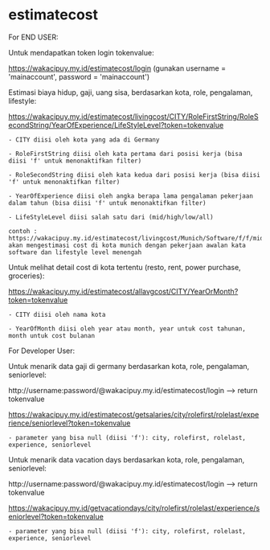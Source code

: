 # estimatecost

For END USER:

Untuk mendapatkan token login tokenvalue:

https://wakacipuy.my.id/estimatecost/login (gunakan username = 'mainaccount', password = 'mainaccount')

Estimasi biaya hidup, gaji, uang sisa, berdasarkan kota, role, pengalaman, lifestyle:

https://wakacipuy.my.id/estimatecost/livingcost/CITY/RoleFirstString/RoleSecondString/YearOfExperience/LifeStyleLevel?token=tokenvalue

    - CITY diisi oleh kota yang ada di Germany
    
    - RoleFirstString diisi oleh kata pertama dari posisi kerja (bisa diisi 'f' untuk menonaktifkan filter)
    
    - RoleSecondString diisi oleh kata kedua dari posisi kerja (bisa diisi 'f' untuk menonaktifkan filter)
    
    - YearOfExperience diisi oleh angka berapa lama pengalaman pekerjaan dalam tahun (bisa diisi 'f' untuk menonaktifkan filter)
    
    - LifeStyleLevel diisi salah satu dari (mid/high/low/all)
    
    contoh : https://wakacipuy.my.id/estimatecost/livingcost/Munich/Software/f/f/mid akan mengestimasi cost di kota munich dengan pekerjaan awalan kata software dan lifestyle level menengah
    
Untuk melihat detail cost di kota tertentu (resto, rent, power purchase, groceries):

https://wakacipuy.my.id/estimatecost/allavgcost/CITY/YearOrMonth?token=tokenvalue

    - CITY diisi oleh nama kota
    
    - YearOfMonth diisi oleh year atau month, year untuk cost tahunan, month untuk cost bulanan
  

For Developer User:

Untuk menarik data gaji di germany berdasarkan kota, role, pengalaman, seniorlevel:

http://username:password/@wakacipuy.my.id/estimatecost/login --> return tokenvalue

https://wakacipuy.my.id/estimatecost/getsalaries/city/rolefirst/rolelast/experience/seniorlevel?token=tokenvalue

    - parameter yang bisa null (diisi 'f'): city, rolefirst, rolelast, experience, seniorlevel
    
Untuk menarik data vacation days berdasarkan kota, role, pengalaman, seniorlevel:

http://username:password/@wakacipuy.my.id/estimatecost/login --> return tokenvalue

https://wakacipuy.my.id/getvacationdays/city/rolefirst/rolelast/experience/seniorlevel?token=tokenvalue

    - parameter yang bisa null (diisi 'f'): city, rolefirst, rolelast, experience, seniorlevel
    


